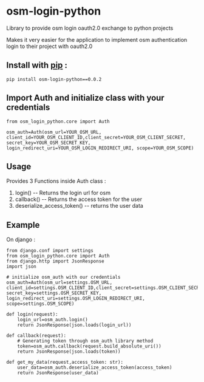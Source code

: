 # osm-login-python
Library to provide osm login oauth2.0 exchange to python projects

Makes it very easier for the application to implement osm authentication login to their project with oauth2.0

## Install with [pip](https://pypi.org/project/osm-login-python/0.0.2/) : 

```
pip install osm-login-python==0.0.2
```
## Import Auth and initialize class with your credentials
```
from osm_login_python.core import Auth
```
```
osm_auth=Auth(osm_url=YOUR_OSM_URL, client_id=YOUR_OSM_CLIENT_ID,client_secret=YOUR_OSM_CLIENT_SECRET, secret_key=YOUR_OSM_SECRET_KEY, login_redirect_uri=YOUR_OSM_LOGIN_REDIRECT_URI, scope=YOUR_OSM_SCOPE)
```
## Usage
Provides 3 Functions inside Auth class :

1. login() -- Returns the login url for osm
2. callback() -- Returns the access token for the user
3. deserialize_access_token() -- returns the user data

## Example 
On django :

```
from django.conf import settings
from osm_login_python.core import Auth
from django.http import JsonResponse
import json

# initialize osm_auth with our credentials
osm_auth=Auth(osm_url=settings.OSM_URL, client_id=settings.OSM_CLIENT_ID,client_secret=settings.OSM_CLIENT_SECRET, secret_key=settings.OSM_SECRET_KEY, login_redirect_uri=settings.OSM_LOGIN_REDIRECT_URI, scope=settings.OSM_SCOPE)

def login(request):
    login_url=osm_auth.login()
    return JsonResponse(json.loads(login_url))

def callback(request):
    # Generating token through osm_auth library method
    token=osm_auth.callback(request.build_absolute_uri())
    return JsonResponse(json.loads(token))

def get_my_data(request,access_token: str):
    user_data=osm_auth.deserialize_access_token(access_token)
    return JsonResponse(user_data)
 ```
